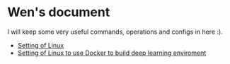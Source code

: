 <!-- created in Tuesday, 27 June 2017 -->
# Wen's document
I will keep some very useful commands, operations and configs in here :).

- [Setting of Linux](https://github.com/HughWen/wen_doc/blob/master/linux_env_setting.md)
- [Setting of Linux to use Docker to build deep learning enviroment](https://github.com/HughWen/wen_doc/blob/master/aws_dl_setting.md)

